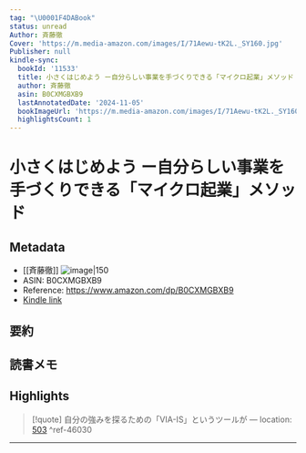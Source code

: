 ```yaml
---
tag: "\U0001F4DABook"
status: unread
Author: 斉藤徹
Cover: 'https://m.media-amazon.com/images/I/71Aewu-tK2L._SY160.jpg'
Publisher: null
kindle-sync:
  bookId: '11533'
  title: 小さくはじめよう ー自分らしい事業を手づくりできる「マイクロ起業」メソッド
  author: 斉藤徹
  asin: B0CXMGBXB9
  lastAnnotatedDate: '2024-11-05'
  bookImageUrl: 'https://m.media-amazon.com/images/I/71Aewu-tK2L._SY160.jpg'
  highlightsCount: 1
---
```

# 小さくはじめよう ー自分らしい事業を手づくりできる「マイクロ起業」メソッド
## Metadata
* [[斉藤徹]]
![image|150](https://m.media-amazon.com/images/I/71Aewu-tK2L._SY160.jpg)
* ASIN: B0CXMGBXB9
* Reference: https://www.amazon.com/dp/B0CXMGBXB9
* [Kindle link](kindle://book?action=open&asin=B0CXMGBXB9)
## 要約
## 読書メモ
## Highlights
>[!quote]
>自分の強みを探るための「VIA-IS」というツールが — location: [503](kindle://book?action=open&asin=B0CXMGBXB9&location=503) ^ref-46030

---
